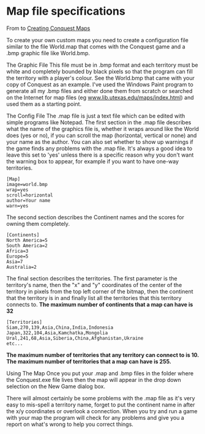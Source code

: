 # Map file specifications

From to [Creating Conquest Maps](http://www.windowsgames.co.uk/conquest_create.html)

To create your own custom maps you need to create a configuration file similar to the file World.map that comes with the Conquest game and a .bmp graphic file like World.bmp.

The Graphic File
This file must be in .bmp format and each territory must be white and completely bounded by black pixels so that the program can fill the territory with a player's colour. See the World.bmp that came with your copy of Conquest as an example. I've used the Windows Paint program to generate all my .bmp files and either done them from scratch or searched on the Internet for map files (eg www.lib.utexas.edu/maps/index.html) and used them as a starting point.

The Config File
The .map file is just a text file which can be edited with simple programs like Notepad. The first section in the .map 
file describes what the name of the graphics file is, whether it wraps around like the World does (yes or no), if you 
can scroll the map (horizontal, vertical or none) and your name as the author. You can also set whether to show up 
warnings if the game finds any problems with the .map file. It's always a good idea to leave this set to 'yes' unless 
there is a specific reason why you don't want the warning box to appear, for example if you want to have one-way 
territories.

```
[Map]
image=world.bmp
wrap=yes
scroll=horizontal
author=Your name
warn=yes
```

The second section describes the Continent names and the scores for owning them completely.

```
[Continents]
North America=5
South America=2
Africa=3
Europe=5
Asia=7
Australia=2
```

The final section describes the territories. The first parameter is the territory's name, then the "x" and "y" 
coordinates of the center of the territory in pixels from the top left corner of the bitmap, then the continent that 
the territory is in and finally list all the territories that this territory connects to. **The maximum number of 
continents that a map can have is 32**

```
[Territories]
Siam,270,139,Asia,China,India,Indonesia
Japan,322,104,Asia,Kamchatka,Mongolia
Ural,241,68,Asia,Siberia,China,Afghanistan,Ukraine
etc...
```

**The maximum number of territories that any territory can connect to is 10. The maximum number of territories that a map can have is 255.**

Using The Map
Once you put your .map and .bmp files in the folder where the Conquest.exe file lives then the map will appear in the drop down selection on the New Game dialog box.

There will almost certainly be some problems with the .map file as it's very easy to mis-spell a territory name, forget to put the continent name in after the x/y coordinates or overlook a connection. When you try and run a game with your map the program will check for any problems and give you a report on what's wrong to help you correct things. 